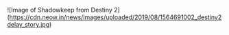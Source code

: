 ![Image of Shadowkeep from Destiny 2] (https://cdn.neow.in/news/images/uploaded/2019/08/1564691002_destiny2delay_story.jpg)
